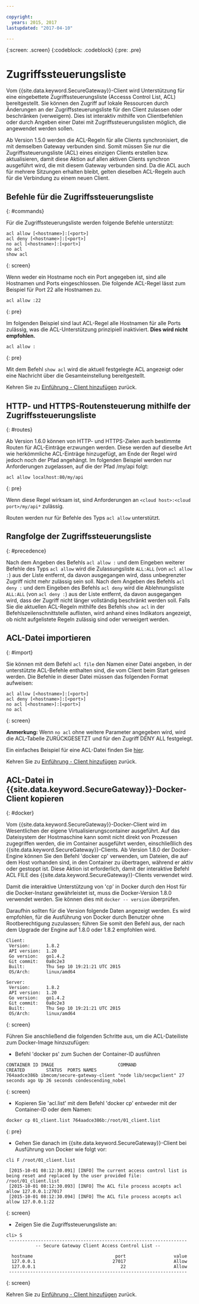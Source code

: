 ```yaml
---

copyright:
  years: 2015, 2017
lastupdated: "2017-04-10"

---
```

{:screen: .screen}
{:codeblock: .codeblock}
{:pre: .pre}

# Zugriffssteuerungsliste

Vom {{site.data.keyword.SecureGateway}}-Client wird Unterstützung für eine eingebettete Zugriffssteuerungsliste (Accesss Control List, ACL) bereitgestellt. Sie können den Zugriff auf lokale Ressourcen durch Änderungen an der Zugriffssteuerungsliste für den Client zulassen oder beschränken (verweigern). Dies ist interaktiv mithilfe von Clientbefehlen oder durch Angeben einer Datei mit Zugriffssteuerungslisten möglich, die angewendet werden sollen.

Ab Version 1.5.0 werden die ACL-Regeln für alle Clients synchronisiert, die mit demselben Gateway verbunden sind. Somit müssen Sie nur die Zugriffssteuerungsliste (ACL) eines einzigen Clients erstellen bzw. aktualisieren, damit diese Aktion auf allen aktiven Clients synchron ausgeführt wird, die mit diesem Gateway verbunden sind. Da die ACL auch für mehrere Sitzungen erhalten bleibt, gelten dieselben ACL-Regeln auch für die Verbindung zu einem neuen Client.

## Befehle für die Zugriffssteuerungsliste
{: #commands}

Für die Zugriffssteuerungsliste werden folgende Befehle unterstützt:

```
acl allow [<hostname>]:[<port>]
acl deny [<hostname>]:[<port>]
no acl [<hostname>]:[<port>]
no acl
show acl
```
{: screen}

Wenn weder ein Hostname noch ein Port angegeben ist, sind alle Hostnamen und Ports eingeschlossen. Die folgende ACL-Regel lässt zum Beispiel für Port 22 alle Hostnamen zu.

```
acl allow :22
```
{: pre}

Im folgenden Beispiel sind laut ACL-Regel alle Hostnamen für alle Ports zulässig, was die ACL-Unterstützung prinzipiell inaktiviert. <b>Dies wird nicht empfohlen.</b>

```
acl allow :
```
{: pre}

Mit dem Befehl `show acl` wird die aktuell festgelegte ACL angezeigt oder eine Nachricht über die Gesamteinstellung bereitgestellt.

Kehren Sie zu [Einführung - Client hinzufügen](/docs/services/SecureGateway/securegateway_client.html) zurück.

## HTTP- und HTTPS-Routensteuerung mithilfe der Zugriffssteuerungsliste
{: #routes}

Ab Version 1.6.0 können von HTTP- und HTTPS-Zielen auch bestimmte Routen für ACL-Einträge erzwungen werden. Diese werden auf dieselbe Art wie herkömmliche ACL-Einträge hinzugefügt, am Ende der Regel wird jedoch noch der Pfad angehängt. Im folgenden Beispiel werden nur Anforderungen zugelassen, auf die der Pfad /my/api folgt:

```
acl allow localhost:80/my/api
```
{: pre}

Wenn diese Regel wirksam ist, sind Anforderungen an `<cloud host>:<cloud port>/my/api*` zulässig.

Routen werden nur für Befehle des Typs `acl allow` unterstützt.

## Rangfolge der Zugriffssteuerungsliste
{: #precedence}

Nach dem Angeben des Befehls `acl allow :` und dem Eingeben weiterer Befehle des Typs `acl allow` wird die Zulassungsliste `ALL:ALL` (von `acl allow :`) aus der Liste entfernt, da davon ausgegangen wird, dass unbegrenzter Zugriff nicht mehr zulässig sein soll. Nach dem Angeben des Befehls `acl deny :` und dem Eingeben des Befehls `acl deny` wird die Ablehnungsliste `ALL:ALL` (von `acl deny :`) aus der Liste entfernt, da davon ausgegangen wird, dass der Zugriff nicht länger vollständig beschränkt werden soll. Falls Sie die aktuellen ACL-Regeln mithilfe des Befehls `show acl` in der Befehlszeilenschnittstelle auflisten, wird anhand eines Indikators angezeigt, ob nicht aufgelistete Regeln zulässig sind oder verweigert werden.

## ACL-Datei importieren
{: #import}

Sie können mit dem Befehl `acl file` den Namen einer Datei angeben, in der unterstützte ACL-Befehle enthalten sind, die vom Client beim Start gelesen werden. Die Befehle in dieser Datei müssen das folgenden Format aufweisen:

```
acl allow [<hostname>]:[<port>]
acl deny [<hostname>]:[<port>]
no acl [<hostname>]:[<port>]
no acl
```
{: screen}

<b>Anmerkung:</b> Wenn `no acl` ohne weitere Parameter angegeben wird, wird die ACL-Tabelle ZURÜCKGESETZT und für den Zugriff DENY ALL festgelegt.

Ein einfaches Beispiel für eine ACL-Datei finden Sie [hier](/docs/services/SecureGateway/securegateway_acl-file.html).

Kehren Sie zu [Einführung - Client hinzufügen](/docs/services/SecureGateway/securegateway_client.html) zurück.

## ACL-Datei in {{site.data.keyword.SecureGateway}}-Docker-Client kopieren
{: #docker}

Vom {{site.data.keyword.SecureGateway}}-Docker-Client wird im Wesentlichen der eigene Virtualisierungscontainer ausgeführt. Auf das Dateisystem der Hostmaschine kann somit nicht direkt von Prozessen zugegriffen werden, die im Container ausgeführt werden, einschließlich des {{site.data.keyword.SecureGateway}}-Clients. Ab Version 1.8.0 der Docker-Engine können Sie den Befehl 'docker cp' verwenden, um Dateien, die auf dem Host vorhanden sind, in den Container zu übertragen, während er aktiv oder gestoppt ist. Diese Aktion ist erforderlich, damit der interaktive Befehl ACL FILE des {{site.data.keyword.SecureGateway}}-Clients verwendet wird.

Damit die interaktive Unterstützung von 'cp' in Docker durch den Host für die Docker-Instanz gewährleistet ist, muss die Docker-Version 1.8.0 verwendet werden. Sie können dies mit `docker -- version` überprüfen.

Daraufhin sollten für die Version folgende Daten angezeigt werden. Es wird empfohlen, für die Ausführung von Docker durch Benutzer ohne Rootberechtigung zuzulassen; führen Sie somit den Befehl aus, der nach dem Upgrade der Engine auf 1.8.0 oder 1.8.2 empfohlen wird.

```
Client:
 Version:      1.8.2
 API version:  1.20
 Go version:   go1.4.2
 Git commit:   0a8c2e3
 Built:        Thu Sep 10 19:21:21 UTC 2015
 OS/Arch:      linux/amd64

Server:
 Version:      1.8.2
 API version:  1.20
 Go version:   go1.4.2
 Git commit:   0a8c2e3
 Built:        Thu Sep 10 19:21:21 UTC 2015
 OS/Arch:      linux/amd64
```
{: screen}

Führen Sie anschließend die folgenden Schritte aus, um die ACL-Dateiliste zum Docker-Image hinzuzufügen:

- Befehl 'docker ps' zum Suchen der Container-ID ausführen

```
CONTAINER ID IMAGE                        COMMAND                CREATED        STATUS  PORTS NAMES
764aadce386b ibmcom/secure-gateway-client "node lib/secgwclient" 27 seconds ago Up 26 seconds condescending_nobel
```
{: screen}

- Kopieren Sie 'acl.list' mit dem Befehl 'docker cp' entweder mit der Container-ID oder dem Namen:

```
docker cp 01_client.list 764aadce386b:/root/01_client.list
```
{: pre}

- Gehen Sie danach im {{site.data.keyword.SecureGateway}}-Client bei Ausführung von Docker wie folgt vor:

```
cli F /root/01_client.list

 [2015-10-01 08:12:30.091] [INFO] The current access control list is being reset and replaced by the user provided file: /root/01_client.list
 [2015-10-01 08:12:30.093] [INFO] The ACL file process accepts acl allow 127.0.0.1:27017
 [2015-10-01 08:12:30.094] [INFO] The ACL file process accepts acl allow 127.0.0.1:22
```
{: screen}

- Zeigen Sie die Zugriffssteuerungsliste an:

```
cli> S
 -------------------------------------------------------------------
           -- Secure Gateway Client Access Control List --

  hostname                               port                  value
  127.0.0.1                             27017                  Allow
  127.0.0.1                                22                  Allow
 -------------------------------------------------------------------
```
{: screen}

Kehren Sie zu [Einführung - Client hinzufügen](/docs/services/SecureGateway/securegateway_client.html) zurück.
